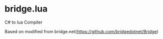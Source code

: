 # bridge.lua
C# to lua Compiler

Based on modified from bridge.net(https://github.com/bridgedotnet/Bridge)